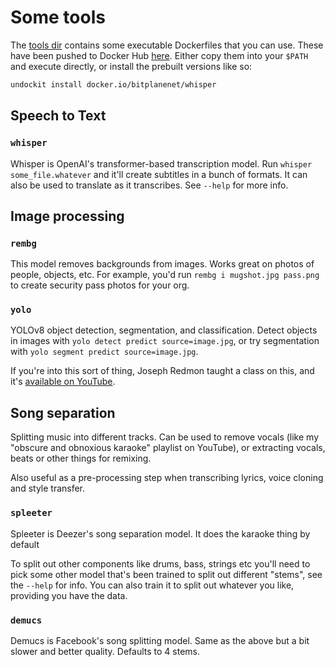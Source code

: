 # Some tools

The [tools dir](https://github.com/bitplane/undockit/tree/master/tools) contains
some executable Dockerfiles that you can use. These have been pushed to Docker
Hub [here](https://hub.docker.com/u/bitplanenet). Either copy them into your
`$PATH` and execute directly, or install the prebuilt versions like so:

```bash
undockit install docker.io/bitplanenet/whisper
```

## Speech to Text

### `whisper`

Whisper is OpenAI's transformer-based transcription model. Run
`whisper some_file.whatever` and it'll create subtitles in a bunch of formats.
It can also be used to translate as it transcribes. See `--help` for more info.

## Image processing

### `rembg`

This model removes backgrounds from images. Works great on photos of people,
objects, etc. For example, you'd run `rembg i mugshot.jpg pass.png` to create
security pass photos for your org.

### `yolo`

YOLOv8 object detection, segmentation, and classification. Detect objects in
images with `yolo detect predict source=image.jpg`, or try segmentation with
`yolo segment predict source=image.jpg`.

If you're into this sort of thing, Joseph Redmon taught a class on this, and
it's [available on YouTube](https://www.youtube.com/playlist?list=PLjMXczUzEYcHvw5YYSU92WrY8IwhTuq7p).

## Song separation

Splitting music into different tracks. Can be used to remove vocals (like
my "obscure and obnoxious karaoke" playlist on YouTube), or extracting vocals,
beats or other things for remixing.

Also useful as a pre-processing step when transcribing lyrics, voice cloning
and style transfer.

### `spleeter`

Spleeter is Deezer's song separation model. It does the karaoke thing by default

To split out other components like drums, bass, strings etc you'll need to pick
some other model that's been trained to split out different "stems", see the
`--help` for info. You can also train it to split out whatever you like,
providing you have the data.

### `demucs`

Demucs is Facebook's song splitting model. Same as the above but a bit slower
and better quality. Defaults to 4 stems.
